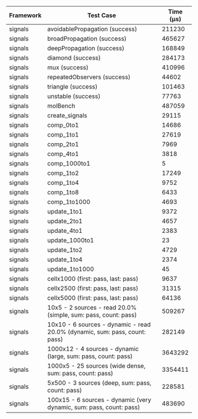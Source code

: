 | Framework | Test Case | Time (μs) |
| --- | --- | --- |
| signals | avoidablePropagation (success) | 211230 |
| signals | broadPropagation (success) | 465627 |
| signals | deepPropagation (success) | 168849 |
| signals | diamond (success) | 284173 |
| signals | mux (success) | 410996 |
| signals | repeatedObservers (success) | 44602 |
| signals | triangle (success) | 101463 |
| signals | unstable (success) | 77763 |
| signals | molBench | 487059 |
| signals | create_signals | 29115 |
| signals | comp_0to1 | 14686 |
| signals | comp_1to1 | 27619 |
| signals | comp_2to1 | 7969 |
| signals | comp_4to1 | 3818 |
| signals | comp_1000to1 | 5 |
| signals | comp_1to2 | 17249 |
| signals | comp_1to4 | 9752 |
| signals | comp_1to8 | 6433 |
| signals | comp_1to1000 | 4693 |
| signals | update_1to1 | 9372 |
| signals | update_2to1 | 4657 |
| signals | update_4to1 | 2383 |
| signals | update_1000to1 | 23 |
| signals | update_1to2 | 4729 |
| signals | update_1to4 | 2374 |
| signals | update_1to1000 | 45 |
| signals | cellx1000 (first: pass, last: pass) | 9637 |
| signals | cellx2500 (first: pass, last: pass) | 31315 |
| signals | cellx5000 (first: pass, last: pass) | 64136 |
| signals | 10x5 - 2 sources - read 20.0% (simple, sum: pass, count: pass) | 509267 |
| signals | 10x10 - 6 sources - dynamic - read 20.0% (dynamic, sum: pass, count: pass) | 282149 |
| signals | 1000x12 - 4 sources - dynamic (large, sum: pass, count: pass) | 3643292 |
| signals | 1000x5 - 25 sources (wide dense, sum: pass, count: pass) | 3354411 |
| signals | 5x500 - 3 sources (deep, sum: pass, count: pass) | 228581 |
| signals | 100x15 - 6 sources - dynamic (very dynamic, sum: pass, count: pass) | 483690 |
